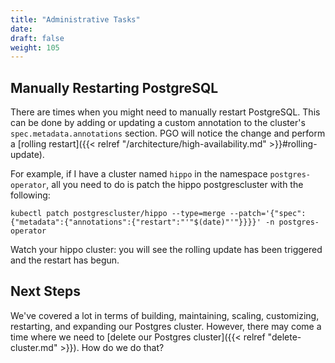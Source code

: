 ```yaml
---
title: "Administrative Tasks"
date:
draft: false
weight: 105
---
```


## Manually Restarting PostgreSQL

There are times when you might need to manually restart PostgreSQL. This can be done by adding or updating a custom annotation to the cluster's `spec.metadata.annotations` section. PGO will notice the change and perform a [rolling restart]({{< relref "/architecture/high-availability.md" >}}#rolling-update).

For example, if I have a cluster named `hippo` in the namespace `postgres-operator`, all you need to do is patch the hippo postgrescluster with the following:

```
kubectl patch postgrescluster/hippo --type=merge --patch='{"spec":{"metadata":{"annotations":{"restart":"'"$(date)"'"}}}}' -n postgres-operator
```

Watch your hippo cluster: you will see the rolling update has been triggered and the restart has begun.

## Next Steps

We've covered a lot in terms of building, maintaining, scaling, customizing, restarting, and expanding our Postgres cluster. However, there may come a time where we need to [delete our Postgres cluster]({{< relref "delete-cluster.md" >}}). How do we do that?

